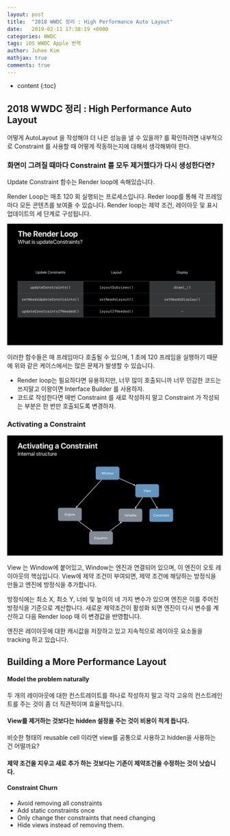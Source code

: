 ```yaml
---
layout: post
title:  "2018 WWDC 정리 : High Performance Auto Layout"
date:   2019-02-11 17:38:19 +0900
categories: WWDC
tags: iOS WWDC Apple 번역
author: Juhee Kim
mathjax: true
comments: true
---
```


* content
{:toc}

## 2018 WWDC 정리 : High Performance Auto Layout

어떻게 AutoLayout 을 작성해야 더 나은 성능을 낼 수 있을까? 를 확인하려면 내부적으로 Constraint 를 사용할 때 어떻게 작동하는지에 대해서 생각해봐야 한다.

### 화면이 그려질 때마다 Constraint 를 모두 제거했다가 다시 생성한다면?

Update Constraint 함수는 Render loop에 속해있습니다.

Render Loop는 매초 120 회 실행되는 프로세스입니다. Reder loop를 통해 각 프레임마다 모든 콘텐츠를 보여줄 수 있습니다. Render loop는 제약 조건, 레이아웃 및 표시 업데이트의 세 단계로 구성됩니다.

![image-20190218174254553](../images/image-20190218174254553.png)

이러한 함수들은 매 프레임마다 호출될 수 있으며, 1 초에 120 프레임을 실행하기 때문에 위와 같은 케이스에서는 많은 문제가 발생할 수 있습니다.

* Render loop는 필요하다면 유용하지만, 너무 많이 호출되니까 너무 민감한 코드는 쓰지말고 이왕이면 Interface Builder 를 사용하자.
* 코드로 작성한다면 매번 Constraint 를 새로 작성하지 말고 Constraint 가 작성되는 부분은 한 번만 호출되도록 변경하자.

### Activating a Constraint

![image-20190218174445490](../images/image-20190218174445490.png)

View 는 Window에 붙어있고, Window는 엔진과 연결되어 있으며, 이 엔진이 오토 레이아웃의 핵심입니다. View에 제약 조건이 부여되면, 제약 조건에 해당하는 방정식을 만들고 엔진에 방정식을 추가합니다.

 방정식에는 최소 X, 최소 Y, 너비 및 높이의 네 가지 변수가 있으며 엔진은 이를 주어진 방정식을 기준으로 계산합니다. 새로운 제약조건이 활성화 되면 엔진이 다시 변수를 계산하고 다음 Render loop 때 이 변경값을 반영합니다.

 엔진은 레이아웃에 대한 캐시값을 저장하고 있고 지속적으로 레이아웃 요소들을 tracking 하고 있습니다.

## Building a More Performance Layout

#### Model the problem naturally

두 개의 레이아웃에 대한 컨스트레이트를 하나로 작성하지 말고 각각 고유의 컨스트레인트를 주는 것이 좀 더 직관적이며 효율적입니다.

#### View를 제거하는 것보다는 hidden 설정을 주는 것이 비용이 적게 듭니다.

비슷한 형태의 reusable cell 이라면 view를 공통으로 사용하고 hidden을 사용하는 건 어떨까요?

#### 제약 조건을 지우고 새로 추가 하는 것보다는 기존이 제약조건을 수정하는 것이 낫습니다.

#### Constraint Churn

* Avoid removing all constraints
* Add static constraints once
* Only change ther constraints that need changing
* Hide views instead of removing them.
